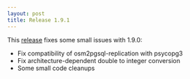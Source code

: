 ```yaml
---
layout: post
title: Release 1.9.1
---
```


This [release](https://github.com/osm2pgsql-dev/osm2pgsql/releases/tag/1.9.1)
fixes some small issues with 1.9.0:

* Fix compatibility of osm2pgsql-replication with psycopg3
* Fix architecture-dependent double to integer conversion
* Some small code cleanups

